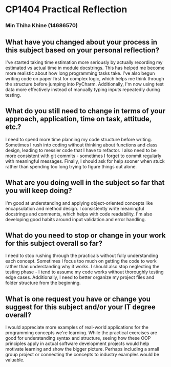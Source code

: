 # CP1404 Practical Reflection

### Min Thiha Khine (14686570)

## What have you changed about your process in this subject based on your personal reflection?

I've started taking time estimation more seriously by actually recording my estimated vs actual time in module
docstrings. This has helped me become more realistic about how long programming tasks take. I've also begun writing code
on paper first for complex logic, which helps me think through the structure before jumping into PyCharm. Additionally,
I'm now using test data more effectively instead of manually typing inputs repeatedly during testing.

## What do you still need to change in terms of your approach, application, time on task, attitude, etc.?

I need to spend more time planning my code structure before writing. Sometimes I rush into coding without thinking about
functions and class design, leading to messier code that I have to refactor. I also need to be more consistent with git
commits - sometimes I forget to commit regularly with meaningful messages. Finally, I should ask for help sooner when
stuck rather than spending too long trying to figure things out alone.

## What are you doing well in the subject so far that you will keep doing?

I'm good at understanding and applying object-oriented concepts like encapsulation and method design. I consistently
write meaningful docstrings and comments, which helps with code readability. I'm also developing good habits around
input validation and error handling. 

## What do you need to stop or change in your work for this subject overall so far?

I need to stop rushing through the practicals without fully understanding each concept. Sometimes I focus too much on
getting the code to work rather than understanding why it works. I should also stop neglecting the testing phase - I
tend to assume my code works without thoroughly testing edge cases. Additionally, I need to better organize my project
files and folder structure from the beginning.

## What is one request you have or change you suggest for this subject and/or your IT degree overall?

I would appreciate more examples of real-world applications for the programming concepts we're learning. While the
practical exercises are good for understanding syntax and structure, seeing how these OOP principles apply in actual
software development projects would help motivate learning and show the bigger picture. Perhaps including a small group
project or connecting the concepts to industry examples would be valuable.

